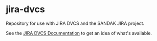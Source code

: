 jira-dvcs
=========

Repository for use with JIRA DVCS and the SANDAK JIRA project.

See the [JIRA DVCS Documentation](https://jira.atlassian.com/browse/DCON/?selectedTab=com.atlassian.jira.jira-projects-plugin:summary-panel) to get an idea of what's available.
